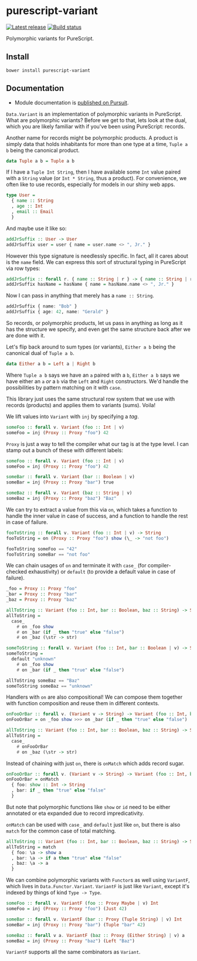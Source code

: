 # purescript-variant

[![Latest release](http://img.shields.io/github/release/natefaubion/purescript-variant.svg)](https://github.com/natefaubion/purescript-variant/releases)
[![Build status](https://travis-ci.org/natefaubion/purescript-variant.svg?branch=master)](https://travis-ci.org/natefaubion/purescript-variant)

Polymorphic variants for PureScript.

## Install

```
bower install purescript-variant
```

## Documentation

- Module documentation is [published on Pursuit](http://pursuit.purescript.org/packages/purescript-variant).

`Data.Variant` is an implementation of polymorphic variants in PureScript. What
are polymorphic variants? Before we get to that, lets look at the dual, which
you are likely familiar with if you've been using PureScript: records.

Another name for records might be polymorphic products. A product is simply
data that holds inhabitants for more than one type at a time, `Tuple a b` being
the canonical product.

```purescript
data Tuple a b = Tuple a b
```

If I have a `Tuple Int String`, then I have available some `Int` value paired
with a `String` value (or `Int * String`, thus a product). For convenience,
we often like to use records, especially for models in our shiny web apps.

```purescript
type User =
  { name :: String
  , age :: Int
  , email :: Email
  }
```

And maybe use it like so:

```purescript
addJrSuffix :: User -> User
addJrSuffix user = user { name = user.name <> ", Jr." }
```

However this type signature is needlessly specific. In fact, all it cares about is
the `name` field. We can express this sort of structural typing in PureScript
via row types:

```purescript
addJrSuffix :: forall r. { name :: String | r } -> { name :: String | r }
addJrSuffix hasName = hasName { name = hasName.name <> ", Jr." }
```

Now I can pass in anything that merely has a `name :: String`.

```purescript
addJrSuffix { name: "Bob" }
addJrSuffix { age: 42, name: "Gerald" }
```

So records, or polymorphic products, let us pass in anything as long as it has
the structure we specify, and even get the same structure back after we are
done with it.

Let's flip back around to sum types (or variants), `Either a b` being the
canonical dual of `Tuple a b`.

```purescript
data Either a b = Left a | Right b
```

Where `Tuple a b` says we have an `a` paired with a `b`, `Either a b` says we
have either an `a` _or_ a `b` via the `Left` and `Right` constructors. We'd
handle the possibilities by pattern matching on it with `case`.

This library just uses the same structural row system that we use with records
(products) and applies them to variants (sums). Voila!

We lift values into `Variant` with `inj` by specifying a _tag_.

```purescript
someFoo :: forall v. Variant (foo :: Int | v)
someFoo = inj (Proxy :: Proxy "foo") 42
```

`Proxy` is just a way to tell the compiler what our tag is at the type level.
I can stamp out a bunch of these with different labels:

```purescript
someFoo :: forall v. Variant (foo :: Int | v)
someFoo = inj (Proxy :: Proxy "foo") 42

someBar :: forall v. Variant (bar :: Boolean | v)
someBar = inj (Proxy :: Proxy "bar") true

someBaz :: forall v. Variant (baz :: String | v)
someBaz = inj (Proxy :: Proxy "baz") "Baz"
```

We can try to extract a value from this via `on`, which takes a function to
handle the inner value in case of success, and a function to handle the rest in
case of failure.

```purescript
fooToString :: forall v. Variant (foo :: Int | v) -> String
fooToString = on (Proxy :: Proxy "foo") show (\_ -> "not foo")

fooToString someFoo == "42"
fooToString someBar == "not foo"
```

We can chain usages of `on` and terminate it with `case_` (for compiler-checked
exhaustivity) or `default` (to provide a default value in case of failure).

```purescript
_foo = Proxy :: Proxy "foo"
_bar = Proxy :: Proxy "bar"
_baz = Proxy :: Proxy "baz"

allToString :: Variant (foo :: Int, bar :: Boolean, baz :: String) -> String
allToString =
  case_
    # on _foo show
    # on _bar (if _ then "true" else "false")
    # on _baz (\str -> str)

someToString :: forall v. Variant (foo :: Int, bar :: Boolean | v) -> String
someToString =
  default "unknown"
    # on _foo show
    # on _bar (if _ then "true" else "false")

allToString someBaz == "Baz"
someToString someBaz == "unknown"
```

Handlers with `on` are also compositional! We can compose them together with
function composition and reuse them in different contexts.

```purescript
onFooOrBar :: forall v. (Variant v -> String) -> Variant (foo :: Int, bar :: Boolean | v) -> String
onFooOrBar = on _foo show >>> on _bar (if _ then "true" else "false")

allToString :: Variant (foo :: Int, bar :: Boolean, baz :: String) -> String
allToString =
  case_
    # onFooOrBar
    # on _baz (\str -> str)
```

Instead of chaining with just `on`, there is `onMatch` which adds record sugar.

```purescript
onFooOrBar :: forall v. (Variant v -> String) -> Variant (foo :: Int, bar :: Boolean | v) -> String
onFooOrBar = onMatch
  { foo: show :: Int -> String
  , bar: if _ then "true" else "false"
  }
```

But note that polymorphic functions like `show` or `id` need to be either
annotated or eta expanded due to record impredicativity.

`onMatch` can be used with `case_` and `default` just like `on`, but there is
also `match` for the common case of total matching.

```purescript
allToString :: Variant (foo :: Int, bar :: Boolean, baz :: String) -> String
allToString = match
  { foo: \a -> show a
  , bar: \a -> if a then "true" else "false"
  , baz: \a -> a
  }
```

We can combine polymorphic variants with `Functor`s as well using `VariantF`,
which lives in `Data.Functor.Variant`. `VariantF` is just like `Variant`,
except it's indexed by things of kind `Type -> Type`.

```purescript
someFoo :: forall v. VariantF (foo :: Proxy Maybe | v) Int
someFoo = inj (Proxy :: Proxy "foo") (Just 42)

someBar :: forall v. VariantF (bar :: Proxy (Tuple String) | v) Int
someBar = inj (Proxy :: Proxy "bar") (Tuple "bar" 42)

someBaz :: forall v a. VariantF (baz :: Proxy (Either String) | v) a
someBaz = inj (Proxy :: Proxy "baz") (Left "Baz")
```

`VariantF` supports all the same combinators as `Variant`.
